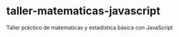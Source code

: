 # taller-matematicas-javascript
Taller práctico de matematicas y estadistica básica con JavaScript 
